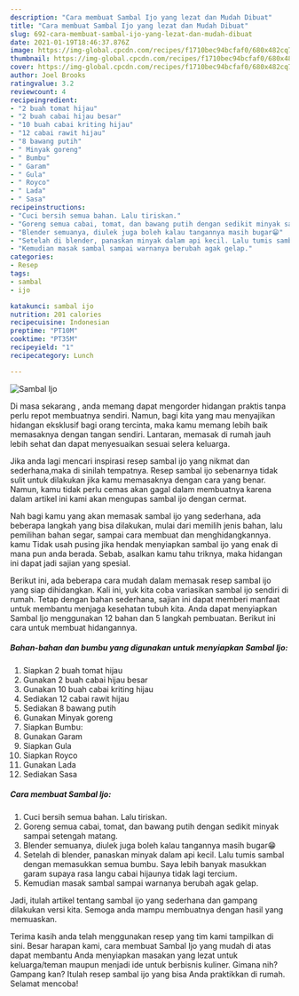 ```yaml
---
description: "Cara membuat Sambal Ijo yang lezat dan Mudah Dibuat"
title: "Cara membuat Sambal Ijo yang lezat dan Mudah Dibuat"
slug: 692-cara-membuat-sambal-ijo-yang-lezat-dan-mudah-dibuat
date: 2021-01-19T18:46:37.876Z
image: https://img-global.cpcdn.com/recipes/f1710bec94bcfaf0/680x482cq70/sambal-ijo-foto-resep-utama.jpg
thumbnail: https://img-global.cpcdn.com/recipes/f1710bec94bcfaf0/680x482cq70/sambal-ijo-foto-resep-utama.jpg
cover: https://img-global.cpcdn.com/recipes/f1710bec94bcfaf0/680x482cq70/sambal-ijo-foto-resep-utama.jpg
author: Joel Brooks
ratingvalue: 3.2
reviewcount: 4
recipeingredient:
- "2 buah tomat hijau"
- "2 buah cabai hijau besar"
- "10 buah cabai kriting hijau"
- "12 cabai rawit hijau"
- "8 bawang putih"
- " Minyak goreng"
- " Bumbu"
- " Garam"
- " Gula"
- " Royco"
- " Lada"
- " Sasa"
recipeinstructions:
- "Cuci bersih semua bahan. Lalu tiriskan."
- "Goreng semua cabai, tomat, dan bawang putih dengan sedikit minyak sampai setengah matang."
- "Blender semuanya, diulek juga boleh kalau tangannya masih bugar😁"
- "Setelah di blender, panaskan minyak dalam api kecil. Lalu tumis sambal dengan memasukkan semua bumbu. Saya lebih banyak masukkan garam supaya rasa langu cabai hijaunya tidak lagi tercium."
- "Kemudian masak sambal sampai warnanya berubah agak gelap."
categories:
- Resep
tags:
- sambal
- ijo

katakunci: sambal ijo 
nutrition: 201 calories
recipecuisine: Indonesian
preptime: "PT10M"
cooktime: "PT35M"
recipeyield: "1"
recipecategory: Lunch

---
```



![Sambal Ijo](https://img-global.cpcdn.com/recipes/f1710bec94bcfaf0/680x482cq70/sambal-ijo-foto-resep-utama.jpg)

Di masa  sekarang , anda memang dapat mengorder hidangan praktis tanpa perlu repot membuatnya sendiri. Namun, bagi kita yang mau menyajikan hidangan eksklusif bagi orang tercinta, maka kamu memang lebih baik memasaknya dengan tangan sendiri. Lantaran, memasak di rumah jauh lebih sehat dan dapat menyesuaikan sesuai selera keluarga.

Jika anda lagi mencari inspirasi resep sambal ijo yang nikmat dan sederhana,maka di sinilah tempatnya. Resep sambal ijo  sebenarnya tidak sulit untuk dilakukan jika kamu memasaknya dengan cara yang benar. Namun, kamu tidak perlu cemas akan gagal dalam membuatnya 
karena dalam artikel ini kami akan mengupas sambal ijo dengan cermat.  



Nah bagi kamu yang akan memasak sambal ijo yang sederhana, ada beberapa langkah yang bisa dilakukan, mulai dari memilih jenis bahan, lalu pemilihan bahan segar, sampai cara membuat dan menghidangkannya. kamu Tidak usah pusing jika hendak menyiapkan sambal ijo yang enak di mana pun anda berada. Sebab, asalkan kamu  tahu triknya, maka hidangan ini dapat jadi sajian yang spesial.

Berikut ini, ada beberapa cara mudah dalam memasak resep sambal ijo yang siap dihidangkan. Kali ini, yuk kita coba variasikan sambal ijo sendiri di rumah. Tetap dengan bahan sederhana, sajian ini dapat memberi manfaat untuk membantu menjaga kesehatan tubuh kita. Anda dapat menyiapkan Sambal Ijo menggunakan 12 bahan dan 5 langkah pembuatan. Berikut ini cara untuk membuat hidangannya.

<!--inarticleads1-->

##### Bahan-bahan dan bumbu yang digunakan untuk menyiapkan Sambal Ijo:

1. Siapkan 2 buah tomat hijau
1. Gunakan 2 buah cabai hijau besar
1. Gunakan 10 buah cabai kriting hijau
1. Sediakan 12 cabai rawit hijau
1. Sediakan 8 bawang putih
1. Gunakan  Minyak goreng
1. Siapkan  Bumbu:
1. Gunakan  Garam
1. Siapkan  Gula
1. Siapkan  Royco
1. Gunakan  Lada
1. Sediakan  Sasa




<!--inarticleads2-->

##### Cara membuat Sambal Ijo:

1. Cuci bersih semua bahan. Lalu tiriskan.
1. Goreng semua cabai, tomat, dan bawang putih dengan sedikit minyak sampai setengah matang.
1. Blender semuanya, diulek juga boleh kalau tangannya masih bugar😁
1. Setelah di blender, panaskan minyak dalam api kecil. Lalu tumis sambal dengan memasukkan semua bumbu. Saya lebih banyak masukkan garam supaya rasa langu cabai hijaunya tidak lagi tercium.
1. Kemudian masak sambal sampai warnanya berubah agak gelap.




Jadi, itulah artikel tentang  sambal ijo  yang sederhana dan gampang dilakukan versi kita. Semoga anda mampu membuatnya dengan hasil yang memuaskan. 

Terima kasih anda telah menggunakan resep yang tim kami tampilkan di sini. Besar harapan kami, cara membuat  Sambal Ijo yang mudah di atas dapat membantu Anda menyiapkan masakan yang lezat untuk keluarga/teman maupun menjadi ide untuk berbisnis kuliner. Gimana nih? Gampang kan? Itulah resep sambal ijo yang bisa Anda praktikkan di rumah. Selamat mencoba!

